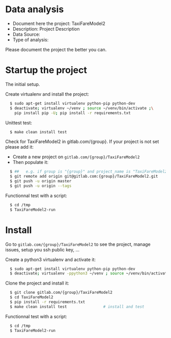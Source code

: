 # Data analysis
- Document here the project: TaxiFareModel2
- Description: Project Description
- Data Source:
- Type of analysis:

Please document the project the better you can.

# Startup the project

The initial setup.

Create virtualenv and install the project:
```bash
  $ sudo apt-get install virtualenv python-pip python-dev
  $ deactivate; virtualenv ~/venv ; source ~/venv/bin/activate ;\
    pip install pip -U; pip install -r requirements.txt
```

Unittest test:
```bash
  $ make clean install test
```

Check for TaxiFareModel2 in gitlab.com/{group}.
If your project is not set please add it:

- Create a new project on `gitlab.com/{group}/TaxiFareModel2`
- Then populate it:

```bash
  $ ##   e.g. if group is "{group}" and project_name is "TaxiFareModel2"
  $ git remote add origin git@gitlab.com:{group}/TaxiFareModel2.git
  $ git push -u origin master
  $ git push -u origin --tags
```

Functionnal test with a script:
```bash
  $ cd /tmp
  $ TaxiFareModel2-run
```
# Install
Go to `gitlab.com/{group}/TaxiFareModel2` to see the project, manage issues,
setup you ssh public key, ...

Create a python3 virtualenv and activate it:
```bash
  $ sudo apt-get install virtualenv python-pip python-dev
  $ deactivate; virtualenv -ppython3 ~/venv ; source ~/venv/bin/activate
```

Clone the project and install it:
```bash
  $ git clone gitlab.com/{group}/TaxiFareModel2
  $ cd TaxiFareModel2
  $ pip install -r requirements.txt
  $ make clean install test                # install and test
```
Functionnal test with a script:
```bash
  $ cd /tmp
  $ TaxiFareModel2-run
```
